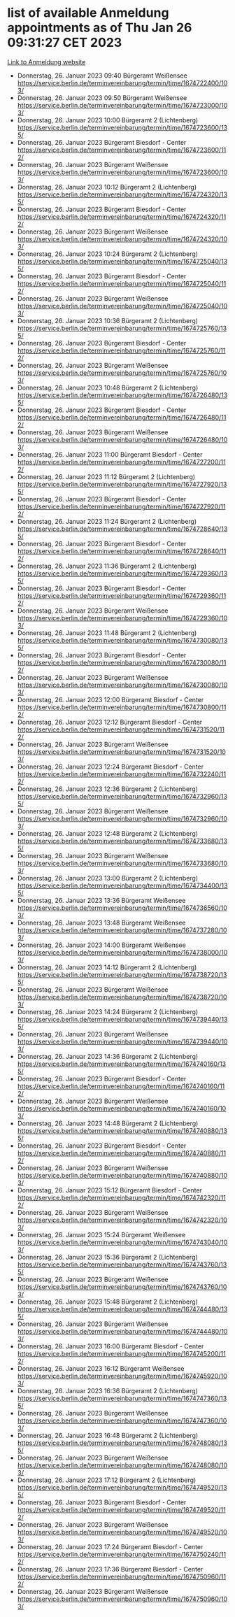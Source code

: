# list of available Anmeldung appointments as of Thu Jan 26 09:31:27 CET 2023
[Link to Anmeldung website](https://service.berlin.de/terminvereinbarung/termin/tag.php?termin=0&anliegen[]=120686&dienstleisterlist=122210,122217,327316,122219,327312,122227,327314,122231,327346,122243,327348,122252,329742,122260,329745,122262,329748,122254,329751,122271,327278,122273,327274,122277,327276,330436,122280,327294,122282,327290,122284,327292,327539,122291,327270,122285,327266,122286,327264,122296,327268,150230,329760,122301,327282,122297,327286,122294,327284,122312,329763,122314,329775,122304,327330,122311,327334,122309,327332,122281,327352,122279,329772,122276,327324,122274,327326,122267,329766,122246,327318,122251,327320,122257,327322,122208,327298,122226,327300,121362,121364&herkunft=http%3A%2F%2Fservice.berlin.de%2Fdienstleistung%2F120686%2F)
- Donnerstag, 26. Januar 2023 09:40 Bürgeramt Weißensee https://service.berlin.de/terminvereinbarung/termin/time/1674722400/103/
- Donnerstag, 26. Januar 2023 09:50 Bürgeramt Weißensee https://service.berlin.de/terminvereinbarung/termin/time/1674723000/103/
- Donnerstag, 26. Januar 2023 10:00 Bürgeramt 2 (Lichtenberg) https://service.berlin.de/terminvereinbarung/termin/time/1674723600/135/
- Donnerstag, 26. Januar 2023  Bürgeramt Biesdorf - Center https://service.berlin.de/terminvereinbarung/termin/time/1674723600/112/
- Donnerstag, 26. Januar 2023  Bürgeramt Weißensee https://service.berlin.de/terminvereinbarung/termin/time/1674723600/103/
- Donnerstag, 26. Januar 2023 10:12 Bürgeramt 2 (Lichtenberg) https://service.berlin.de/terminvereinbarung/termin/time/1674724320/135/
- Donnerstag, 26. Januar 2023  Bürgeramt Biesdorf - Center https://service.berlin.de/terminvereinbarung/termin/time/1674724320/112/
- Donnerstag, 26. Januar 2023  Bürgeramt Weißensee https://service.berlin.de/terminvereinbarung/termin/time/1674724320/103/
- Donnerstag, 26. Januar 2023 10:24 Bürgeramt 2 (Lichtenberg) https://service.berlin.de/terminvereinbarung/termin/time/1674725040/135/
- Donnerstag, 26. Januar 2023  Bürgeramt Biesdorf - Center https://service.berlin.de/terminvereinbarung/termin/time/1674725040/112/
- Donnerstag, 26. Januar 2023  Bürgeramt Weißensee https://service.berlin.de/terminvereinbarung/termin/time/1674725040/103/
- Donnerstag, 26. Januar 2023 10:36 Bürgeramt 2 (Lichtenberg) https://service.berlin.de/terminvereinbarung/termin/time/1674725760/135/
- Donnerstag, 26. Januar 2023  Bürgeramt Biesdorf - Center https://service.berlin.de/terminvereinbarung/termin/time/1674725760/112/
- Donnerstag, 26. Januar 2023  Bürgeramt Weißensee https://service.berlin.de/terminvereinbarung/termin/time/1674725760/103/
- Donnerstag, 26. Januar 2023 10:48 Bürgeramt 2 (Lichtenberg) https://service.berlin.de/terminvereinbarung/termin/time/1674726480/135/
- Donnerstag, 26. Januar 2023  Bürgeramt Biesdorf - Center https://service.berlin.de/terminvereinbarung/termin/time/1674726480/112/
- Donnerstag, 26. Januar 2023  Bürgeramt Weißensee https://service.berlin.de/terminvereinbarung/termin/time/1674726480/103/
- Donnerstag, 26. Januar 2023 11:00 Bürgeramt Biesdorf - Center https://service.berlin.de/terminvereinbarung/termin/time/1674727200/112/
- Donnerstag, 26. Januar 2023 11:12 Bürgeramt 2 (Lichtenberg) https://service.berlin.de/terminvereinbarung/termin/time/1674727920/135/
- Donnerstag, 26. Januar 2023  Bürgeramt Biesdorf - Center https://service.berlin.de/terminvereinbarung/termin/time/1674727920/112/
- Donnerstag, 26. Januar 2023 11:24 Bürgeramt 2 (Lichtenberg) https://service.berlin.de/terminvereinbarung/termin/time/1674728640/135/
- Donnerstag, 26. Januar 2023  Bürgeramt Biesdorf - Center https://service.berlin.de/terminvereinbarung/termin/time/1674728640/112/
- Donnerstag, 26. Januar 2023 11:36 Bürgeramt 2 (Lichtenberg) https://service.berlin.de/terminvereinbarung/termin/time/1674729360/135/
- Donnerstag, 26. Januar 2023  Bürgeramt Biesdorf - Center https://service.berlin.de/terminvereinbarung/termin/time/1674729360/112/
- Donnerstag, 26. Januar 2023  Bürgeramt Weißensee https://service.berlin.de/terminvereinbarung/termin/time/1674729360/103/
- Donnerstag, 26. Januar 2023 11:48 Bürgeramt 2 (Lichtenberg) https://service.berlin.de/terminvereinbarung/termin/time/1674730080/135/
- Donnerstag, 26. Januar 2023  Bürgeramt Biesdorf - Center https://service.berlin.de/terminvereinbarung/termin/time/1674730080/112/
- Donnerstag, 26. Januar 2023  Bürgeramt Weißensee https://service.berlin.de/terminvereinbarung/termin/time/1674730080/103/
- Donnerstag, 26. Januar 2023 12:00 Bürgeramt Biesdorf - Center https://service.berlin.de/terminvereinbarung/termin/time/1674730800/112/
- Donnerstag, 26. Januar 2023 12:12 Bürgeramt Biesdorf - Center https://service.berlin.de/terminvereinbarung/termin/time/1674731520/112/
- Donnerstag, 26. Januar 2023  Bürgeramt Weißensee https://service.berlin.de/terminvereinbarung/termin/time/1674731520/103/
- Donnerstag, 26. Januar 2023 12:24 Bürgeramt Biesdorf - Center https://service.berlin.de/terminvereinbarung/termin/time/1674732240/112/
- Donnerstag, 26. Januar 2023 12:36 Bürgeramt 2 (Lichtenberg) https://service.berlin.de/terminvereinbarung/termin/time/1674732960/135/
- Donnerstag, 26. Januar 2023  Bürgeramt Weißensee https://service.berlin.de/terminvereinbarung/termin/time/1674732960/103/
- Donnerstag, 26. Januar 2023 12:48 Bürgeramt 2 (Lichtenberg) https://service.berlin.de/terminvereinbarung/termin/time/1674733680/135/
- Donnerstag, 26. Januar 2023  Bürgeramt Weißensee https://service.berlin.de/terminvereinbarung/termin/time/1674733680/103/
- Donnerstag, 26. Januar 2023 13:00 Bürgeramt 2 (Lichtenberg) https://service.berlin.de/terminvereinbarung/termin/time/1674734400/135/
- Donnerstag, 26. Januar 2023 13:36 Bürgeramt Weißensee https://service.berlin.de/terminvereinbarung/termin/time/1674736560/103/
- Donnerstag, 26. Januar 2023 13:48 Bürgeramt Weißensee https://service.berlin.de/terminvereinbarung/termin/time/1674737280/103/
- Donnerstag, 26. Januar 2023 14:00 Bürgeramt Weißensee https://service.berlin.de/terminvereinbarung/termin/time/1674738000/103/
- Donnerstag, 26. Januar 2023 14:12 Bürgeramt 2 (Lichtenberg) https://service.berlin.de/terminvereinbarung/termin/time/1674738720/135/
- Donnerstag, 26. Januar 2023  Bürgeramt Weißensee https://service.berlin.de/terminvereinbarung/termin/time/1674738720/103/
- Donnerstag, 26. Januar 2023 14:24 Bürgeramt 2 (Lichtenberg) https://service.berlin.de/terminvereinbarung/termin/time/1674739440/135/
- Donnerstag, 26. Januar 2023  Bürgeramt Weißensee https://service.berlin.de/terminvereinbarung/termin/time/1674739440/103/
- Donnerstag, 26. Januar 2023 14:36 Bürgeramt 2 (Lichtenberg) https://service.berlin.de/terminvereinbarung/termin/time/1674740160/135/
- Donnerstag, 26. Januar 2023  Bürgeramt Biesdorf - Center https://service.berlin.de/terminvereinbarung/termin/time/1674740160/112/
- Donnerstag, 26. Januar 2023  Bürgeramt Weißensee https://service.berlin.de/terminvereinbarung/termin/time/1674740160/103/
- Donnerstag, 26. Januar 2023 14:48 Bürgeramt 2 (Lichtenberg) https://service.berlin.de/terminvereinbarung/termin/time/1674740880/135/
- Donnerstag, 26. Januar 2023  Bürgeramt Biesdorf - Center https://service.berlin.de/terminvereinbarung/termin/time/1674740880/112/
- Donnerstag, 26. Januar 2023  Bürgeramt Weißensee https://service.berlin.de/terminvereinbarung/termin/time/1674740880/103/
- Donnerstag, 26. Januar 2023 15:12 Bürgeramt Biesdorf - Center https://service.berlin.de/terminvereinbarung/termin/time/1674742320/112/
- Donnerstag, 26. Januar 2023  Bürgeramt Weißensee https://service.berlin.de/terminvereinbarung/termin/time/1674742320/103/
- Donnerstag, 26. Januar 2023 15:24 Bürgeramt Weißensee https://service.berlin.de/terminvereinbarung/termin/time/1674743040/103/
- Donnerstag, 26. Januar 2023 15:36 Bürgeramt 2 (Lichtenberg) https://service.berlin.de/terminvereinbarung/termin/time/1674743760/135/
- Donnerstag, 26. Januar 2023  Bürgeramt Weißensee https://service.berlin.de/terminvereinbarung/termin/time/1674743760/103/
- Donnerstag, 26. Januar 2023 15:48 Bürgeramt 2 (Lichtenberg) https://service.berlin.de/terminvereinbarung/termin/time/1674744480/135/
- Donnerstag, 26. Januar 2023  Bürgeramt Weißensee https://service.berlin.de/terminvereinbarung/termin/time/1674744480/103/
- Donnerstag, 26. Januar 2023 16:00 Bürgeramt Biesdorf - Center https://service.berlin.de/terminvereinbarung/termin/time/1674745200/112/
- Donnerstag, 26. Januar 2023 16:12 Bürgeramt Weißensee https://service.berlin.de/terminvereinbarung/termin/time/1674745920/103/
- Donnerstag, 26. Januar 2023 16:36 Bürgeramt 2 (Lichtenberg) https://service.berlin.de/terminvereinbarung/termin/time/1674747360/135/
- Donnerstag, 26. Januar 2023  Bürgeramt Weißensee https://service.berlin.de/terminvereinbarung/termin/time/1674747360/103/
- Donnerstag, 26. Januar 2023 16:48 Bürgeramt 2 (Lichtenberg) https://service.berlin.de/terminvereinbarung/termin/time/1674748080/135/
- Donnerstag, 26. Januar 2023  Bürgeramt Weißensee https://service.berlin.de/terminvereinbarung/termin/time/1674748080/103/
- Donnerstag, 26. Januar 2023 17:12 Bürgeramt 2 (Lichtenberg) https://service.berlin.de/terminvereinbarung/termin/time/1674749520/135/
- Donnerstag, 26. Januar 2023  Bürgeramt Biesdorf - Center https://service.berlin.de/terminvereinbarung/termin/time/1674749520/112/
- Donnerstag, 26. Januar 2023  Bürgeramt Weißensee https://service.berlin.de/terminvereinbarung/termin/time/1674749520/103/
- Donnerstag, 26. Januar 2023 17:24 Bürgeramt Biesdorf - Center https://service.berlin.de/terminvereinbarung/termin/time/1674750240/112/
- Donnerstag, 26. Januar 2023 17:36 Bürgeramt Biesdorf - Center https://service.berlin.de/terminvereinbarung/termin/time/1674750960/112/
- Donnerstag, 26. Januar 2023  Bürgeramt Weißensee https://service.berlin.de/terminvereinbarung/termin/time/1674750960/103/
